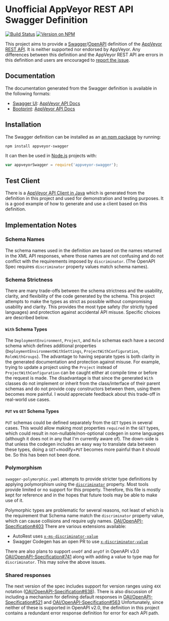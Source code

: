 Unofficial AppVeyor REST API Swagger Definition
===============================================

[![Build Status](https://ci.appveyor.com/api/projects/status/4av6wqa9hk5l7lmi?svg=true)](https://ci.appveyor.com/project/kevinoid/appveyor-swagger)
[![Version on NPM](https://img.shields.io/npm/v/appveyor-swagger.svg?style=flat)](https://www.npmjs.com/package/appveyor-swagger)

This project aims to provide a
[Swagger](http://swagger.io)/[OpenAPI](https://www.openapis.org/) definition
of the [AppVeyor REST API](https://www.appveyor.com/docs/api/).  It is
neither supported nor endorsed by AppVeyor.  Any differences between this
definition and the AppVeyor REST API are errors in this definition and users
are encouraged to [report the
issue](https://github.com/kevinoid/appveyor-swagger/issues/new).

## Documentation

The documentation generated from the Swagger definition is available in the
following formats:

* [Swagger UI](https://github.com/swagger-api/swagger-ui/):
  [AppVeyor API Docs](https://kevinoid.github.io/appveyor-swagger/swagger-ui/)
* [Bootprint](https://github.com/bootprint/bootprint-openapi):
  [AppVeyor API
Docs](https://kevinoid.github.io/appveyor-swagger/bootprint/index.html)

## Installation

The Swagger definition can be installed as an [an npm
package](https://www.npmjs.com/package/appveyor-swagger) by running:

```sh
npm install appveyor-swagger
```

It can then be used in [Node.js](https://nodejs.org/en/) projects with:

```js
var appveyorSwagger = require('appveyor-swagger');
```

## Test Client

There is a [AppVeyor API Client in
Java](https://github.com/kevinoid/appveyor-swagger-java) which is generated
from the definition in this project and used for demonstration and testing
purposes.  It is a good example of how to generate and use a client based on
this definition.

## Implementation Notes

### Schema Names

The schema names used in the definition are based on the names returned in the
XML API responses, where those names are not confusing and do not conflict
with the requirements imposed by `discriminator`.  (The OpenAPI Spec requires
`discriminator` property values match schema names).

### Schema Strictness

There are many trade-offs between the schema strictness and the usability,
clarity, and flexibility of the code generated by the schema.  This project
attempts to make the types as strict as possible without compromising
usability and clarity.  This provides the most type safety (for strictly typed
languages) and protection against accidental API misuse.  Specific choices are
described below.

#### `With` Schema Types

The `DeploymentEnvironment`, `Project`, and `Role` schemas each have a second
schema which defines additional properties
(`DeploymentEnvironmentWithSettings`, `ProjectWithConfiguration`,
`RoleWithGroups`).  The advantage to having separate types is both clarity in
the generated documentation and protection against misuse.  For example,
trying to update a project using the `Project` instead of
`ProjectWithConfiguration` can be caught either at compile time or before the
request is made.  The disadvantage is that since the generated `With` classes
do not implement or inherit from the class/interface of their parent schemas
and do not provide copy constructors between them, using them becomes more
painful.  I would appreciate feedback about this trade-off in real-world use
cases.

#### `PUT` vs `GET` Schema Types

`PUT` schemas could be defined separately from the `GET` types in several
cases.  This would allow making most properties `required` in the `GET` types,
which could result in non-nullable/non-optional codegen in some languages
(although it does not in any that I'm currently aware of).  The down-side is
that unless the codegen includes an easy way to translate data between these
types, doing a `GET`+modify+`PUT` becomes more painful than it should be.  So
this has been not been done.

### Polymorphism

`swagger-polymorphic.yaml` attempts to provide stricter type definitions by
applying polymorphism using the
[`discriminator`](https://github.com/OAI/OpenAPI-Specification/blob/master/versions/2.0.md#user-content-schemaDiscriminator)
property.  Most tools provide limited or no support for this property.
Therefore, this file is mostly kept for reference and in the hopes that future
tools may be able to make use of it.

Polymorphic types are problematic for several reasons, not least of which is
the requirement that Schema name match the `discriminator` property value,
which can cause collisions and require ugly names.
[OAI/OpenAPI-Specification#403](https://github.com/OAI/OpenAPI-Specification/issues/403)
There are various extensions available:

* AutoRest uses
  [`x-ms-discriminator-value`](https://github.com/Azure/autorest/pull/474)
* Swagger Codegen has an open PR to use
  [`x-discriminator-value`](https://github.com/swagger-api/swagger-codegen/pull/4252)

There are also plans to support `oneOf` and `anyOf` in OpenAPI v3.0
[OAI/OpenAPI-Specification#741](https://github.com/OAI/OpenAPI-Specification/pull/741)
along with adding a value to type map for `discriminator`.  This may solve the
above issues.

### Shared responses

The next version of the spec includes support for version ranges using `4XX`
notation
([OAI/OpenAPI-Specification#638](https://github.com/OAI/OpenAPI-Specification/pull/638)).
There is also discussion of including a mechanism for defining default
responses in
[OAI/OpenAPI-Specification#521](https://github.com/OAI/OpenAPI-Specification/issues/521)
and
[OAI/OpenAPI-Specification#563](https://github.com/OAI/OpenAPI-Specification/issues/563)
Unfortunately, since neither of these is supported in OpenAPI v2.0, the
definition in this project contains a redundant error response definition for
error for each API path.
